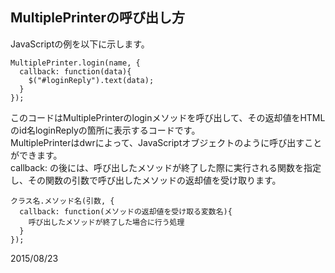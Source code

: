 ## MultiplePrinterの呼び出し方

JavaScriptの例を以下に示します。

```
MultiplePrinter.login(name, {
  callback: function(data){
    $("#loginReply").text(data);
  }
});
```

このコードはMultiplePrinterのloginメソッドを呼び出して、その返却値をHTMLのid名loginReplyの箇所に表示するコードです。  
MultiplePrinterはdwrによって、JavaScriptオブジェクトのように呼び出すことができます。  
callback: の後には、呼び出したメソッドが終了した際に実行される関数を指定し、その関数の引数で呼び出したメソッドの返却値を受け取ります。  

```
クラス名.メソッド名(引数, {
  callback: function(メソッドの返却値を受け取る変数名){
    呼び出したメソッドが終了した場合に行う処理
  }
});
```

2015/08/23
